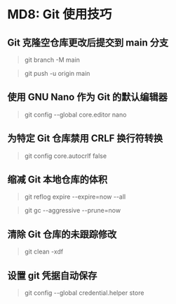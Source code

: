 ﻿# MD8: Git 使用技巧

## Git 克隆空仓库更改后提交到 main 分支

> git branch -M main

> git push -u origin main

## 使用 GNU Nano 作为 Git 的默认编辑器

> git config --global core.editor nano

## 为特定 Git 仓库禁用 CRLF 换行符转换

> git config core.autocrlf false

## 缩减 Git 本地仓库的体积

> git reflog expire --expire=now --all

> git gc --aggressive --prune=now

## 清除 Git 仓库的未跟踪修改

> git clean -xdf

## 设置 git 凭据自动保存

> git config --global credential.helper store
